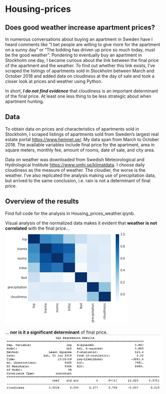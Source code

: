 # Housing-prices
## Does good weather increase apartment prices?
In numerous conversations about buying an apartment in Sweden have I heard comments like “I bet people are willing to give more for the apartment on a sunny day” or “The bidding has driven up price so much today, must be the good weather”. Pondering to eventually buy an apartment in Stockholm one day, I became curious about the link between the final price of the apartment and the weather. To find out whether this link exists, I’ve scraped the listings of apartments sold in Stockholm between March and October 2018 and added data on cloudiness at the day of sale and took a closer look at prices and weather using Python. 

In short, _**I do not find evidence**_ that cloudiness is an important determinant of the final price. At least one less thing to be less strategic about when apartment hunting. 

## Data
To obtain data on prices and characteristics of apartments sold in Stockholm, I scraped listings of apartments sold from Sweden’s largest real estate portal https://www.hemnet.se/. 
My data span from March to October 2018. The available variables include final price for the apartment, area in square meters, monthly fee, amount of rooms, date of sale, and city area. 

Data on weather was downloaded from Swedish Meteorological and Hydrological Institute https://www.smhi.se/klimatdata. I choose daily cloudiness as the measure of weather. The cloudier, the worse is the weather. I’ve also replicated the analysis making use of precipitation data, but arrived to the same conclusion, i.e. rain is not a determinant of final price. 

## Overview of the results
Find full code for the analysis in Housing_prices_weather.ipynb.

Visual analysis of the normalized data makes it evident that **weather is not correlated** with the final price... 
![Image of H](/Heatmap.png)

... **nor is it a significant determinant** of final price.
![Image of O](/OLS_results_main.png)
